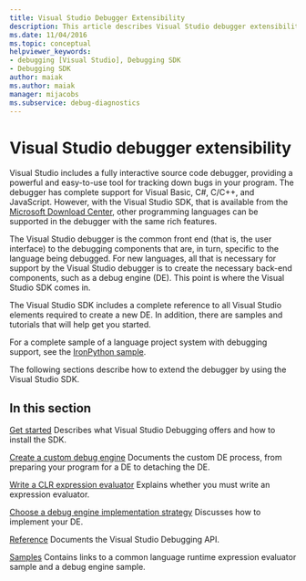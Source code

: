 ```yaml
---
title: Visual Studio Debugger Extensibility
description: This article describes Visual Studio debugger extensibility and provides links to articles about Visual Studio debugging.
ms.date: 11/04/2016
ms.topic: conceptual
helpviewer_keywords:
- debugging [Visual Studio], Debugging SDK
- Debugging SDK
author: maiak
ms.author: maiak
manager: mijacobs
ms.subservice: debug-diagnostics
---
```

# Visual Studio debugger extensibility

Visual Studio includes a fully interactive source code debugger, providing a powerful and easy-to-use tool for tracking down bugs in your program. The debugger has complete support for Visual Basic, C#, C/C++, and JavaScript. However, with the Visual Studio SDK, that is available from the [Microsoft Download Center](https://dotnet.microsoft.com/download/visual-studio-sdks), other programming languages can be supported in the debugger with the same rich features.

 The Visual Studio debugger is the common front end (that is, the user interface) to the debugging components that are, in turn, specific to the language being debugged. For new languages, all that is necessary for support by the Visual Studio debugger is to create the necessary back-end components, such as a debug engine (DE). This point is where the Visual Studio SDK comes in.

 The Visual Studio SDK includes a complete reference to all Visual Studio elements required to create a new DE. In addition, there are samples and tutorials that will help get you started.

 For a complete sample of a language project system with debugging support, see the [IronPython sample](https://www.microsoft.com/download/details.aspx?id=55984).

 The following sections describe how to extend the debugger by using the Visual Studio SDK.

## In this section
 [Get started](../../extensibility/debugger/getting-started-with-debugger-extensibility.md)
 Describes what Visual Studio Debugging offers and how to install the SDK.

 [Create a custom debug engine](../../extensibility/debugger/creating-a-custom-debug-engine.md)
 Documents the custom DE process, from preparing your program for a DE to detaching the DE.

 [Write a CLR expression evaluator](../../extensibility/debugger/writing-a-common-language-runtime-expression-evaluator.md)
 Explains whether you must write an expression evaluator.

 [Choose a debug engine implementation strategy](../../extensibility/debugger/choosing-a-debug-engine-implementation-strategy.md)
 Discusses how to implement your DE.

 [Reference](../../extensibility/debugger/reference/reference-visual-studio-debugging-apis.md)
 Documents the Visual Studio Debugging API.

 [Samples](../../extensibility/debugger/visual-studio-debugging-samples.md)
 Contains links to a common language runtime expression evaluator sample and a debug engine sample.
